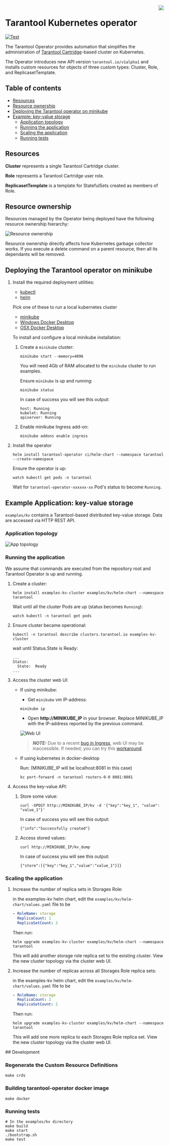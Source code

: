 
<a href="http://tarantool.org">
   <img src="https://avatars2.githubusercontent.com/u/2344919?v=2&s=250"
align="right">
</a>


# Tarantool Kubernetes operator

[![Test][gh-actions-badge]][gh-actions-url]

The Tarantool Operator provides automation that simplifies the administration
of [Tarantool Cartridge](https://github.com/tarantool/cartridge)-based cluster on Kubernetes.

The Operator introduces new API version `tarantool.io/v1alpha1` and installs
custom resources for objects of three custom types: Cluster, Role, and
ReplicasetTemplate.

## Table of contents

* [Resources](#resources)
* [Resource ownership](#resource-ownership)
* [Deploying the Tarantool operator on minikube](#deploying-the-tarantool-operator-on-minikube)
* [Example: key-value storage](#example-key-value-storage)
  * [Application topology](#application-topology)
  * [Running the application](#running-the-application)
  * [Scaling the application](#scaling-the-application)
  * [Running tests](#running-tests)

## Resources

**Cluster** represents a single Tarantool Cartridge cluster.

**Role** represents a Tarantool Cartridge user role.

**ReplicasetTemplate** is a template for StatefulSets created as members of Role.

## Resource ownership

Resources managed by the Operator being deployed have the following resource
ownership hierarchy:

![Resource ownership](./assets/resource_map.png)

Resource ownership directly affects how Kubernetes garbage collector works.
If you execute a delete command on a parent resource, then all its dependants
will be removed.

## Deploying the Tarantool operator on minikube

1. Install the required deployment utilities:

    * [kubectl](https://kubernetes.io/docs/tasks/tools/install-kubectl)
    * [helm](https://helm.sh/docs/intro/install/)

    Pick one of these to run a local kubernetes cluster
    * [minikube](https://kubernetes.io/docs/tasks/tools/install-minikube/)
    * [Windows Docker Desktop](https://docs.docker.com/docker-for-windows/#kubernetes)
    * [OSX Docker Desktop](https://docs.docker.com/docker-for-mac/#kubernetes)

    To install and configure a local minikube installation:

    1. Create a `minikube` cluster:

        ```shell
        minikube start --memory=4096
        ```

        You will need 4Gb of RAM allocated to the `minikube` cluster to run examples.

        Ensure `minikube` is up and running:

        ```shell
        minikube status
        ```

        In case of success you will see this output:

        ```shell
        host: Running
        kubelet: Running
        apiserver: Running
        ```

    2. Enable minikube Ingress add-on:

        ```shell
        minikube addons enable ingress
        ```

2. Install the operator

    ```shell
    helm install tarantool-operator ci/helm-chart --namespace tarantool --create-namespace
    ```

    Ensure the operator is up:

    ```shell
    watch kubectl get pods -n tarantool
    ```

    Wait for `tarantool-operator-xxxxxx-xx` Pod's status to become `Running`.

## Example Application: key-value storage

`examples/kv` contains a Tarantool-based distributed key-value storage.
Data are accessed via HTTP REST API.

### Application topology

![App topology](./examples/kv/assets/topology.png)

### Running the application

We assume that commands are executed from the repository root and
Tarantool Operator is up and running.

1. Create a cluster:

    ```shell
    helm install examples-kv-cluster examples/kv/helm-chart --namespace tarantool
    ```

    Wait until all the cluster Pods are up (status becomes `Running`):

    ```shell
    watch kubectl -n tarantool get pods
    ```

2. Ensure cluster became operational:

    ```shell
    kubectl -n tarantool describe clusters.tarantool.io examples-kv-cluster
    ```

    wait until Status.State is Ready:

    ```shell
    ...
    Status:
      State:  Ready
    ...
    ```

3. Access the cluster web UI:

    * If using minikube:

        * Get `minikube` vm IP-address:

        ```shell
        minikube ip
        ```

        * Open **http://MINIKUBE_IP** in your browser.
        Replace MINIKUBE_IP with the IP-address reported by the previous command.

        ![Web UI](./assets/kv_web_ui.png)

        > **_NOTE:_** Due to a recent
        > [bug in Ingress](https://github.com/kubernetes/minikube/issues/2840),
        > web UI may be inaccessible. If needed, you can try this
        > [workaround](https://github.com/kubernetes/minikube/issues/2840#issuecomment-492454708).

    * If using kubernetes in docker-desktop

        Run: (MINIKUBE_IP will be localhost:8081 in this case)

        ```shell
        kc port-forward -n tarantool routers-0-0 8081:8081
        ````

4. Access the key-value API:

   1. Store some value:

       ```shell
       curl -XPOST http://MINIKUBE_IP/kv -d '{"key":"key_1", "value": "value_1"}'
       ```

       In case of success you will see this output:

       ```shell
       {"info":"Successfully created"}
       ```

   2. Access stored values:

       ```shell
       curl http://MINIKUBE_IP/kv_dump
       ```

       In case of success you will see this output:

       ```shell
       {"store":[{"key":"key_1","value":"value_1"}]}
       ```

### Scaling the application

1. Increase the number of replica sets in Storages Role:

    in the examples-kv helm chart, edit the `examples/kv/helm-chart/values.yaml` file to be

    ```yaml
    - RoleName: storage
      ReplicaCount: 1
      ReplicaSetCount: 2
    ```

    Then run:

    ```shell
    helm upgrade examples-kv-cluster examples/kv/helm-chart --namespace tarantool
    ```

    This will add another storage role replica set to the existing cluster. View the new cluster topology via the cluster web UI.

2. Increase the number of replicas across all Storages Role replica sets:

    in the examples-kv helm chart, edit the `examples/kv/helm-chart/values.yaml` file to be

    ```yaml
    - RoleName: storage
      ReplicaCount: 2
      ReplicaSetCount: 2
    ```

    Then run:

    ```shell
    helm upgrade examples-kv-cluster examples/kv/helm-chart --namespace tarantool
    ```

    This will add one more replica to each Storages Role replica set. View the new cluster topology via the cluster web UI.

## Development

### Regenerate the Custom Resource Definitions

```shell
make crds
```

### Building tarantool-operator docker image

```shell
make docker
```

### Running tests

```shell
# In the examples/kv directory
make build
make start
./bootstrap.sh
make test
```

[gh-actions-badge]: https://github.com/tarantool/tarantool-operator/workflows/Test/badge.svg
[gh-actions-url]: https://github.com/tarantool/tarantool-operator/actions
